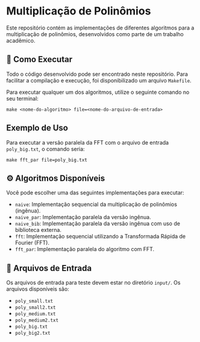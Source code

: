 # Multiplicação de Polinômios

Este repositório contém as implementações de diferentes algoritmos para a multiplicação de polinômios, desenvolvidos como parte de um trabalho acadêmico.

## 🚀 Como Executar

Todo o código desenvolvido pode ser encontrado neste repositório. Para facilitar a compilação e execução, foi disponibilizado um arquivo `Makefile`.

Para executar qualquer um dos algoritmos, utilize o seguinte comando no seu terminal:

```shell
make <nome-do-algoritmo> file=<nome-do-arquivo-de-entrada>
```
## Exemplo de Uso

Para executar a versão paralela da FFT com o arquivo de entrada `poly_big.txt`, o comando seria:

```shell
make fft_par file=poly_big.txt
```

## ⚙️ Algoritmos Disponíveis

Você pode escolher uma das seguintes implementações para executar:

* `naive`: Implementação sequencial da multiplicação de polinômios (ingênua).
* `naive_par`: Implementação paralela da versão ingênua.
* `naive_bib`: Implementação paralela da versão ingênua com uso de biblioteca externa.
* `fft`: Implementação sequencial utilizando a Transformada Rápida de Fourier (FFT).
* `fft_par`: Implementação paralela do algoritmo com FFT.

## 📁 Arquivos de Entrada

Os arquivos de entrada para teste devem estar no diretório `input/`. Os arquivos disponíveis são:

* `poly_small.txt`
* `poly_small2.txt`
* `poly_medium.txt`
* `poly_medium2.txt`
* `poly_big.txt`
* `poly_big2.txt`
